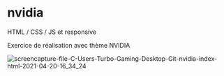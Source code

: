 # nvidia

HTML / CSS / JS et responsive

Exercice de réalisation avec thème NVIDIA

![screencapture-file-C-Users-Turbo-Gaming-Desktop-Git-nvidia-index-html-2021-04-20-16_34_24](https://user-images.githubusercontent.com/77323180/115414609-77de0d80-a1f6-11eb-9ae2-b3a3f7466f24.png)

 
